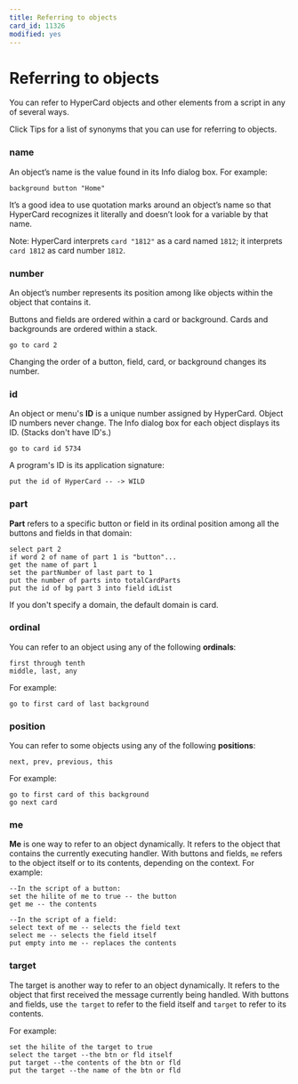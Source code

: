 ```yaml
---
title: Referring to objects
card_id: 11326
modified: yes
---
```


# Referring to objects

You can refer to HyperCard objects and other elements from a script in any of several ways.

Click Tips for a list of synonyms that you can use for referring to objects.

### name

An object’s name is the value found in its Info dialog box. For example:

`background button "Home"`

It’s a good idea to use quotation marks around an object’s name so that HyperCard recognizes it literally and doesn’t look for a variable by that name.

Note: HyperCard interprets `card "1812"` as a card named `1812`; it interprets `card 1812` as card number `1812`.

### number

An object’s number represents its position among like objects within the object that contains it.

Buttons and fields are ordered within a card or background.  Cards and backgrounds are ordered within a stack.

`go to card 2`

Changing the order of a button, field, card, or background changes its number.

### id

An object or menu's <b>ID</b> is a unique number assigned by HyperCard. Object ID numbers never change. The Info dialog box for each object displays its ID. (Stacks don't have ID's.)

`go to card id 5734`

A program's ID is its application signature:

`put the id of HyperCard -- -> WILD`

### part

<b>Part</b> refers to a specific button or field in its ordinal position among all the buttons and fields in that domain:

```
select part 2
if word 2 of name of part 1 is "button"...
get the name of part 1
set the partNumber of last part to 1
put the number of parts into totalCardParts
put the id of bg part 3 into field idList
```

If you don't specify a domain, the default domain is card.

### ordinal

You can refer to an object using any of the following <b>ordinals</b>:

```
first through tenth
middle, last, any
```

For example:

`go to first card of last background`

### position

You can refer to some objects using any of the following <b>positions</b>:

`next, prev, previous, this`

For example:

```
go to first card of this background
go next card
```

### me

<b>Me</b> is one way to refer to an object dynamically.  It refers to the object that contains the currently executing handler. With buttons and fields, `me` refers to the object itself or to its contents, depending on the context. For example:

```
--In the script of a button:
set the hilite of me to true -- the button
get me -- the contents

--In the script of a field:
select text of me -- selects the field text
select me -- selects the field itself
put empty into me -- replaces the contents
```

### target

The target is another way to refer to an object dynamically. It refers to the object that first received the message currently being handled. With buttons and fields, use `the target` to refer to the field itself and `target` to refer to its contents.

For example:

```
set the hilite of the target to true
select the target --the btn or fld itself
put target --the contents of the btn or fld
put the target --the name of the btn or fld
```
